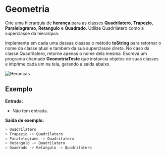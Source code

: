 # Geometria

Crie uma hierarquia de **herança** para as classes **Quadrilatero**, **Trapezio**, **Paralelogramo**, **Retangulo** e **Quadrado**. Utilize Quadrilatero como a superclasse da hierarquia.

Implemente em cada uma dessas classes o método **toString** para retornar o nome da classe atual e também da sua superclasse direta. No caso da classe Quadrilatero, retorne apenas o nome dela mesma. Escreva um programa chamado **GeometriaTeste** que instancia objetos de suas classes e imprime cada um na tela, gerando a saída abaixo.

![Heranças](https://i.imgur.com/OEwzg8h.png)

## Exemplo

**Entrada:**

* Não tem entrada.

**Saída de exemplo:**

```bash
> Quadrilatero
> Trapezio -> Quadrilatero
> Paralelogramo -> Quadrilatero
> Retangulo -> Quadrilatero
> Quadrado -> Retangulo -> Quadrilatero
```
